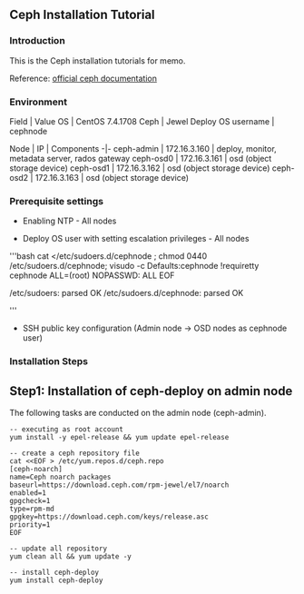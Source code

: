 ## Ceph Installation Tutorial

### Introduction
This is the Ceph installation tutorials for memo.

Reference: [official ceph documentation](http://docs.ceph.com/docs/master/)

### Environment

Field | Value
OS | CentOS 7.4.1708
Ceph | Jewel
Deploy OS username | cephnode

Node | IP | Components 
-|-
ceph-admin | 172.16.3.160 | deploy, monitor, metadata server, rados gateway
ceph-osd0 | 172.16.3.161 | osd (object storage device)
ceph-osd1 | 172.16.3.162 | osd (object storage device)
ceph-osd2 | 172.16.3.163 | osd (object storage device)

### Prerequisite settings

* Enabling NTP - All nodes

* Deploy OS user with setting escalation privileges - All nodes

'''bash
cat <<EOF >/etc/sudoers.d/cephnode ; chmod 0440 /etc/sudoers.d/cephnode; visudo -c
Defaults:cephnode !requiretty
cephnode ALL=(root) NOPASSWD: ALL
EOF

/etc/sudoers: parsed OK
/etc/sudoers.d/cephnode: parsed OK

'''

* SSH public key configuration (Admin node -> OSD nodes as cephnode user)

### Installation Steps

## Step1: Installation of ceph-deploy on admin node

The following tasks are conducted on the admin node (ceph-admin).

```
-- executing as root account
yum install -y epel-release && yum update epel-release

-- create a ceph repository file
cat <<EOF > /etc/yum.repos.d/ceph.repo
[ceph-noarch]
name=Ceph noarch packages
baseurl=https://download.ceph.com/rpm-jewel/el7/noarch
enabled=1
gpgcheck=1
type=rpm-md
gpgkey=https://download.ceph.com/keys/release.asc
priority=1
EOF

-- update all repository
yum clean all && yum update -y

-- install ceph-deploy
yum install ceph-deploy
```






